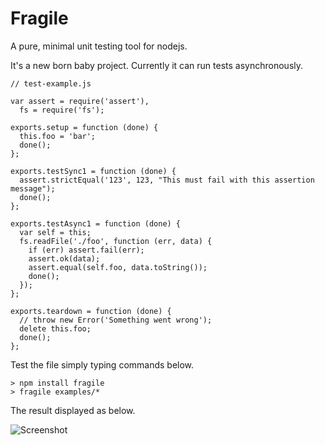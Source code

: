 Fragile
=======

A pure, minimal unit testing tool for nodejs.

It's a new born baby project. Currently it can run tests asynchronously.

	// test-example.js
	
	var assert = require('assert'),
	  fs = require('fs');
	
	exports.setup = function (done) {
	  this.foo = 'bar';
	  done();
	};
	
	exports.testSync1 = function (done) {
	  assert.strictEqual('123', 123, "This must fail with this assertion message");
	  done();
	};
	
	exports.testAsync1 = function (done) {
	  var self = this;
	  fs.readFile('./foo', function (err, data) {
	    if (err) assert.fail(err);
	    assert.ok(data);
	    assert.equal(self.foo, data.toString());
	    done();
	  });
	};
	
	exports.teardown = function (done) {
	  // throw new Error('Something went wrong');
	  delete this.foo;
	  done();
	};
	

Test the file simply typing commands below.

	> npm install fragile
	> fragile examples/*

The result displayed as below.

![Screenshot](http://kadirpekel.com/fragile.png)


